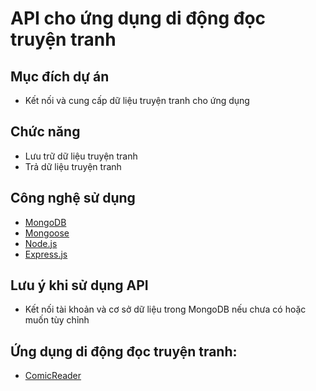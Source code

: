 # API cho ứng dụng di động đọc truyện tranh
## Mục đích dự án
- Kết nối và cung cấp dữ liệu truyện tranh cho ứng dụng
## Chức năng
- Lưu trữ dữ liệu truyện tranh
- Trả dữ liệu truyện tranh
## Công nghệ sử dụng
- [MongoDB](https://www.mongodb.com/)
- [Mongoose](https://mongoosejs.com/)
- [Node.js](https://nodejs.org/en)
- [Express.js](https://expressjs.com/)
## Lưu ý khi sử dụng API
- Kết nối tài khoản và cơ sở dữ liệu trong MongoDB nếu chưa có hoặc muốn tùy chỉnh
## Ứng dụng di động đọc truyện tranh: 
- [ComicReader](https://github.com/taingo321/LTTBD_ComicReaderApp/blob/main/README.md)
